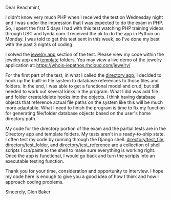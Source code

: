 Dear Beachmint,

I didn't know very much PHP when I received the test on Wednesday night and I was under the impression that I was expected to do the exam in PHP.  So, I spent the first 5 days I had with this test watching PHP training videos through USC and lynda.com.  I received the ok to do the app in Python on Monday.  I was told to get this test sent in this week, so I've done my best with the past 3 nights of coding.

I solved the [jewelry app](https://github.com/iepathos/beachmint/tree/master/jewelry) section of the test.  Please view my code within the jewelry app and [template](https://github.com/iepathos/beachmint/tree/master/templates/jewelry) folders.  You may view a live demo of the jewelry application at:
https://whois-iepathos.rhcloud.com/jewelry/

For the first part of the test, in what I called the [directory app](https://github.com/iepathos/beachmint/tree/master/directory), I decided to hook up the built-in file system to database references to those files and folders.  In the end, I was able to get a functional model and crud, but still needed to work out several kinks in the program.  What I did was add file and folder create/delete hooks into the objects.  I think having database objects that reference actual file paths on the system like this will be much more adaptable.  What I need to finish the program is time to fix my function for generating file/folder database objects based on the user's home directory path.  

My code for the directory portion of the exam and the partial tests are in the Directory app and template folders.  My tests aren't in a ready-to-ship state.  I often test my code by running through the Django shell.  [directory/test_file](https://github.com/iepathos/beachmint/blob/master/directory/test_file.py), [directory/test_folder](https://github.com/iepathos/beachmint/blob/master/directory/test_folder.py), and [directory/test_reference](https://github.com/iepathos/beachmint/blob/master/directory/test_references.py) are a collection of shell scripts I cut/paste to the shell to make sure everything is working right.  Once the app is functional, I would go back and turn the scripts into an executable testing function.

Thank you for your time, consideration and opportunity to interview.  I hope my code here is enough to give you a good idea of how I think and how I approach coding problems.

Sincerely,
Glen Baker
